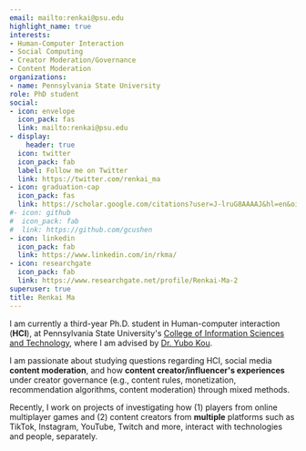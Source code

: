 ```yaml
---
email: mailto:renkai@psu.edu
highlight_name: true
interests:
- Human-Computer Interaction
- Social Computing
- Creator Moderation/Governance
- Content Moderation
organizations:
- name: Pennsylvania State University
role: PhD student
social:
- icon: envelope
  icon_pack: fas
  link: mailto:renkai@psu.edu
- display:
    header: true
  icon: twitter
  icon_pack: fab
  label: Follow me on Twitter
  link: https://twitter.com/renkai_ma
- icon: graduation-cap
  icon_pack: fas
  link: https://scholar.google.com/citations?user=J-lruG8AAAAJ&hl=en&oi=ao
#- icon: github
#  icon_pack: fab
#  link: https://github.com/gcushen
- icon: linkedin
  icon_pack: fab
  link: https://www.linkedin.com/in/rkma/
- icon: researchgate
  icon_pack: fab
  link: https://www.researchgate.net/profile/Renkai-Ma-2
superuser: true
title: Renkai Ma
---
```


I am currently a third-year Ph.D. student in Human-computer interaction (**HCI**), at Pennsylvania State University's [College of Information Sciences and Technology](https://ist.psu.edu/), where I am advised by [Dr. Yubo Kou](https://www.yubokou.info/). 

I am passionate about studying questions regarding HCI, social media **content moderation**, and how **content creator/influencer's experiences** under creator governance (e.g., content rules, monetization, recommendation algorithms, content moderation) through mixed methods.

Recently, I work on projects of investigating how (1) players from online multiplayer games and (2) content creators from **multiple** platforms such as TikTok, Instagram, YouTube, Twitch and more, interact with technologies and people, separately.
